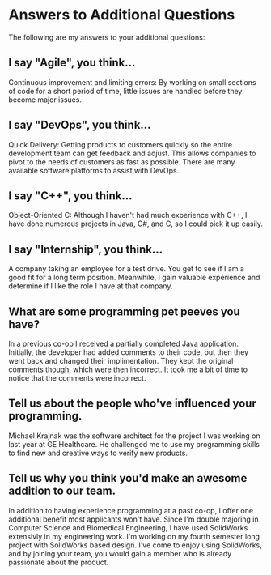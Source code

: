 # Answers to Additional Questions

The following are my answers to your additional questions:

## I say "Agile", you think...

Continuous improvement and limiting errors:  By working on small sections of code for a short period of time, little issues are handled before they become major issues.

## I say "DevOps", you think...

Quick Delivery: Getting products to customers quickly so the entire development team can get feedback and adjust.  This allows companies to pivot to the needs of customers as fast as possible.  There are many available software platforms to assist with DevOps.

## I say "C++", you think...

Object-Oriented C:  Although I haven't had much experience with C++, I have done numerous projects in Java, C#, and C, so I could pick it up easily.

## I say "Internship", you think...

A company taking an employee for a test drive.  You get to see if I am a good fit for a long term position.  Meanwhile, I gain valuable experience and determine if I like the role I have at that company. 

## What are some programming pet peeves you have?

In a previous co-op I received a partially completed Java application.  Initially, the developer had added comments to their code, but then they went back and changed their implimentation.  They kept the original comments though, which were then incorrect.  It took me a bit of time to notice that the comments were incorrect.

## Tell us about the people who've influenced your programming.

Michael Krajnak was the software architect for the project I was working on last year at GE Healthcare. He challenged me to use my programming skills to find new and creative ways to verify new products. 

## Tell us why you think you'd make an awesome addition to our team.

In addition to having experience programming at a past co-op, I offer one additional benefit most applicants won't have.  Since I'm double majoring in Computer Science and Biomedical Engineering, I have used SolidWorks extensivly in my engineering work.  I'm working on my fourth semester long project with SolidWorks based design. I've come to enjoy using SolidWorks, and by joining your team, you would gain a member who is already passionate about the product. 